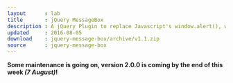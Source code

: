 ```yaml
---
layout      : lab
title       : jQuery MessageBox
description : A jQuery Plugin to replace Javascript's window.alert(), window.confirm() and window.prompt() functions
updated     : 2016-08-05
download    : jquery-message-box/archive/v1.1.zip
source      : jquery-message-box
---
```


<div class="alert">
    <b>Some maintenance is going on, version 2.0.0 is coming by the end of this week <i>(7 August)</i>!</b>
</div>


